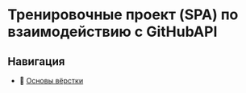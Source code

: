# Тренировочные проект (SPA) по взаимодействию с GitHubAPI

## Навигация

- :page_with_curl: [Основы вёрстки](./assets/md/block_inline_inline-block.md)